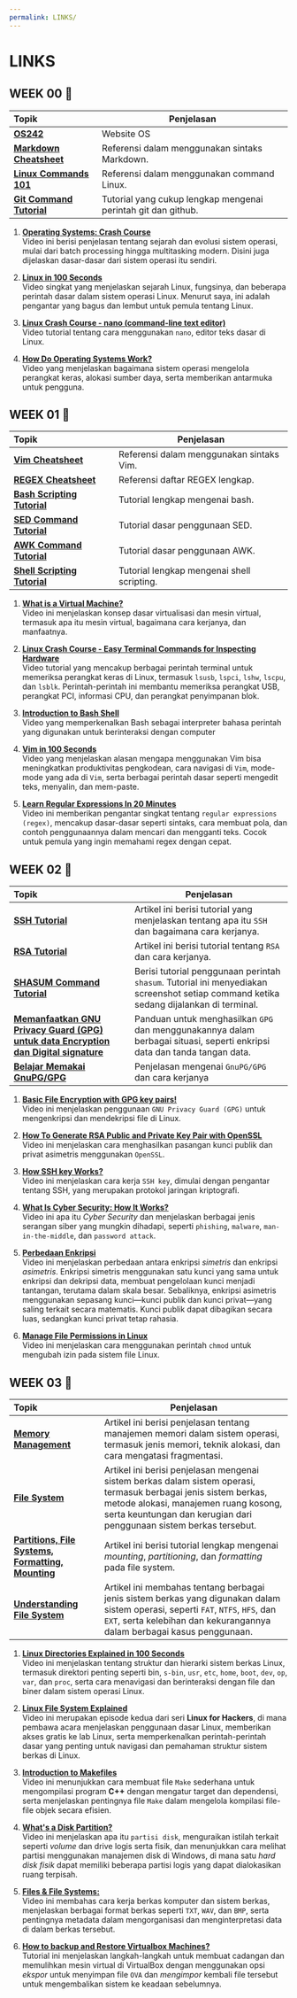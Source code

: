 ```yaml
---
permalink: LINKS/
---
```


# LINKS

## WEEK 00 🍟
| Topik | Penjelasan |
|:--------------------------------|------------------------------------------------------------------------------------------------------|
| [**OS242**](https://os.vlsm.org/) | Website OS |
| [**Markdown Cheatsheet**](https://github.com/adam-p/markdown-here/wiki/Markdown-Cheatsheet) | Referensi dalam menggunakan sintaks Markdown. |
| [**Linux Commands 101**](https://github.com/bobbyiliev/101-linux-commands-ebook?tab=readme-ov-file#commands) | Referensi dalam menggunakan command Linux. |
| [**Git Command Tutorial**](https://www.hostinger.co.id/tutorial/cara-menggunakan-github-perintah-dasar-github) | Tutorial yang cukup lengkap mengenai perintah git dan github. |

1. [**Operating Systems: Crash Course**](https://www.youtube.com/watch?v=26QPDBe-NB8)<br>
Video ini berisi penjelasan tentang sejarah dan evolusi sistem operasi, mulai dari batch processing hingga multitasking modern. Disini juga dijelaskan dasar-dasar dari sistem operasi itu sendiri.

3. [**Linux in 100 Seconds**](https://www.youtube.com/watch?v=rrB13utjYV4)<br>
Video singkat yang menjelaskan sejarah Linux, fungsinya, dan beberapa perintah dasar dalam sistem operasi Linux. Menurut saya, ini adalah pengantar yang bagus dan lembut untuk pemula tentang Linux.

4. [**Linux Crash Course - nano (command-line text editor)**](https://www.youtube.com/watch?v=DLeATFgGM-A)<br>
Video tutorial tentang cara menggunakan `nano`, editor teks dasar di Linux.

5. [**How Do Operating Systems Work?**](https://www.youtube.com/watch?v=GjNp0bBrjmU)<br>
Video yang menjelaskan bagaimana sistem operasi mengelola perangkat keras, alokasi sumber daya, serta memberikan antarmuka untuk pengguna. 

## WEEK 01 🍔
| Topik | Penjelasan |
|:--------------------------------|------------------------------------------------------------------------------------------------------|
| [**Vim Cheatsheet**](https://vim.rtorr.com/) | Referensi dalam menggunakan sintaks Vim. |
| [**REGEX Cheatsheet**](https://cheatography.com/davechild/cheat-sheets/regular-expressions/) | Referensi daftar REGEX lengkap. |
| [**Bash Scripting Tutorial**](https://www.javatpoint.com/bash) | Tutorial lengkap mengenai bash. |
| [**SED Command Tutorial**](https://www.digitalocean.com/community/tutorials/the-basics-of-using-the-sed-stream-editor-to-manipulate-text-in-linux) | Tutorial dasar penggunaan SED. |
| [**AWK Command Tutorial**](https://linuxhandbook.com/awk-command-tutorial/) | Tutorial dasar penggunaan AWK. |
| [**Shell Scripting Tutorial**](https://www.geeksforgeeks.org/introduction-linux-shell-shell-scripting/) | Tutorial lengkap mengenai shell scripting.  |

1. [**What is a Virtual Machine?**](https://www.youtube.com/watch?v=mQP0wqNT_DI)<br>
Video ini menjelaskan konsep dasar virtualisasi dan mesin virtual, termasuk apa itu mesin virtual, bagaimana cara kerjanya, dan manfaatnya.

2. [**Linux Crash Course - Easy Terminal Commands for Inspecting Hardware**](https://www.youtube.com/watch?v=oGyJr-iUwt8)<br>
Video tutorial yang mencakup berbagai perintah terminal untuk memeriksa perangkat keras di Linux, termasuk `lsusb`, `lspci`, `lshw`, `lscpu`, dan `lsblk`. Perintah-perintah ini membantu memeriksa perangkat USB, perangkat PCI, informasi CPU, dan perangkat penyimpanan blok.

3. [**Introduction to Bash Shell**](https://www.youtube.com/watch?v=I4EWvMFj37g)<br>
Video yang memperkenalkan Bash sebagai interpreter bahasa perintah yang digunakan untuk berinteraksi dengan computer

4. [**Vim in 100 Seconds**](https://www.youtube.com/watch?v=-txKSRn0qeA)<br>
Video yang menjelaskan alasan mengapa menggunakan Vim bisa meningkatkan produktivitas pengkodean, cara navigasi di `Vim`, mode-mode yang ada di `Vim`, serta berbagai perintah dasar seperti mengedit teks, menyalin, dan mem-paste.

5. [**Learn Regular Expressions In 20 Minutes**](https://www.youtube.com/watch?v=rhzKDrUiJVk)<br>
Video ini memberikan pengantar singkat tentang `regular expressions (regex)`, mencakup dasar-dasar seperti sintaks, cara membuat pola, dan contoh penggunaannya dalam mencari dan mengganti teks. Cocok untuk pemula yang ingin memahami regex dengan cepat.

## WEEK 02 🍿
| Topik | Penjelasan |
|:--------------------------------|------------------------------------------------------------------------------------------------------|
| [**SSH Tutorial**](https://www.niagahoster.co.id/blog/apa-itu-ssh/) | Artikel ini berisi tutorial yang menjelaskan tentang apa itu `SSH` dan bagaimana cara kerjanya.  |
| [**RSA Tutorial**](https://www.simplilearn.com/tutorials/cryptography-tutorial/rsa-algorithm) | Artikel ini berisi tutorial tentang `RSA` dan cara kerjanya. |
| [**SHASUM Command Tutorial**](https://www.javatpoint.com/bash) | Berisi tutorial penggunaan perintah `shasum`. Tutorial ini menyediakan screenshot setiap command ketika sedang dijalankan di terminal. |
| [**Memanfaatkan GNU Privacy Guard (GPG) untuk data Encryption dan Digital signature**](https://medium.com/telkomdev/memanfaatkan-gnu-privacy-guard-gpg-untuk-data-encryption-dan-digital-signature-68284d03773b) | Panduan untuk menghasilkan `GPG` dan menggunakannya dalam berbagai situasi, seperti enkripsi data dan tanda tangan data. |
| [**Belajar Memakai GnuPG/GPG**](https://medium.com/kode-dan-kodean/belajar-memakai-gnu-privacy-guard-gnupg-gpg-3944e19dba91) | Penjelasan mengenai `GnuPG/GPG` dan cara kerjanya |

1. [**Basic File Encryption with GPG key pairs!**](https://www.youtube.com/watch?v=DMGIlj7u7Eo)<br>
Video ini menjelaskan penggunaan `GNU Privacy Guard (GPG)` untuk mengenkripsi dan mendekripsi file di Linux.

2. [**How To Generate RSA Public and Private Key Pair with OpenSSL**](https://www.youtube.com/watch?v=819cUtO2cwo)<br>
Video ini menjelaskan cara menghasilkan pasangan kunci publik dan privat asimetris menggunakan `OpenSSL`.

3. [**How SSH key Works?**](https://www.youtube.com/watch?v=y2SWzw9D4RA)<br>
Video ini menjelaskan cara kerja `SSH key`, dimulai dengan pengantar tentang SSH, yang merupakan protokol jaringan kriptografi. 

4. [**What Is Cyber Security: How It Works?**](https://www.youtube.com/watch?v=inWWhr5tnEA)<br>
Video ini apa itu _Cyber Security_ dan menjelaskan berbagai jenis serangan siber yang mungkin dihadapi, seperti `phishing`, `malware`, `man-in-the-middle`, dan `password attack`. 

5. [**Perbedaan Enkripsi**](https://www.youtube.com/watch?v=6uRI4o5EUkI)<br>
Video ini menjelaskan perbedaan antara enkripsi _simetris_ dan enkripsi _asimetris_. Enkripsi simetris menggunakan satu kunci yang sama untuk enkripsi dan dekripsi data, membuat pengelolaan kunci menjadi tantangan, terutama dalam skala besar. Sebaliknya, enkripsi asimetris menggunakan sepasang kunci—kunci publik dan kunci privat—yang saling terkait secara matematis. Kunci publik dapat dibagikan secara luas, sedangkan kunci privat tetap rahasia.

6. [**Manage File Permissions in Linux**](https://www.youtube.com/watch?v=ngJG6Ix5FR4)<br>
Video ini menjelaskan cara menggunakan perintah `chmod` untuk mengubah izin pada sistem file Linux. 

## WEEK 03 🍡
| Topik | Penjelasan |
|:--------------------------------|------------------------------------------------------------------------------------------------------|
| [**Memory Management**](https://www.geeksforgeeks.org/memory-management-in-operating-system/) | Artikel ini berisi penjelasan tentang manajemen memori dalam sistem operasi, termasuk jenis memori, teknik alokasi, dan cara mengatasi fragmentasi. |
| [**File System**](https://www.geeksforgeeks.org/file-systems-in-operating-system/) | Artikel ini berisi penjelasan mengenai sistem berkas dalam sistem operasi, termasuk berbagai jenis sistem berkas, metode alokasi, manajemen ruang kosong, serta keuntungan dan kerugian dari penggunaan sistem berkas tersebut. |
| [**Partitions, File Systems, Formatting, Mounting**](https://www.physics.udel.edu/~bnikolic/teaching/phys660/RUTE/rute/node22.html) | Artikel ini berisi tutorial lengkap mengenai _mounting_, _partitioning_, dan _formatting_ pada file system. |
| [**Understanding File System**](https://www.geeksforgeeks.org/understanding-file-system/) | Artikel ini membahas tentang berbagai jenis sistem berkas yang digunakan dalam sistem operasi, seperti `FAT`, `NTFS`, `HFS`, dan `EXT`, serta kelebihan dan kekurangannya dalam berbagai kasus penggunaan. |

1. [**Linux Directories Explained in 100 Seconds**](https://www.youtube.com/watch?v=42iQKuQodW4)<br>
Video ini menjelaskan tentang struktur dan hierarki sistem berkas Linux, termasuk direktori penting seperti bin, `s-bin`, `usr`, `etc`, `home`, `boot`, `dev`, `op`, `var`, dan `proc`, serta cara menavigasi dan berinteraksi dengan file dan biner dalam sistem operasi Linux.

2. [**Linux File System Explained**](https://www.youtube.com/watch?v=A3G-3hp88mo)<br>
Video ini merupakan episode kedua dari seri **Linux for Hackers**, di mana pembawa acara menjelaskan penggunaan dasar Linux, memberikan akses gratis ke lab Linux, serta memperkenalkan perintah-perintah dasar yang penting untuk navigasi dan pemahaman struktur sistem berkas di Linux.

3. [**Introduction to Makefiles**](https://www.youtube.com/watch?v=_r7i5X0rXJk)<br>
Video ini menunjukkan cara membuat file `Make` sederhana untuk mengompilasi program **C++** dengan mengatur target dan dependensi, serta menjelaskan pentingnya file `Make` dalam mengelola kompilasi file-file objek secara efisien.

4. [**What's a Disk Partition?**](https://www.youtube.com/watch?v=udDkSdKLFGk)<br>
Video ini menjelaskan apa itu `partisi disk`, menguraikan istilah terkait seperti _volume_ dan drive logis serta fisik, dan menunjukkan cara melihat partisi menggunakan manajemen disk di Windows, di mana satu _hard disk fisik_ dapat memiliki beberapa partisi logis yang dapat dialokasikan ruang terpisah.

5. [**Files & File Systems:**](https://www.youtube.com/watch?v=KN8YgJnShPM)<br>
Video ini membahas cara kerja berkas komputer dan sistem berkas, menjelaskan berbagai format berkas seperti `TXT`, `WAV`, dan `BMP`, serta pentingnya metadata dalam mengorganisasi dan menginterpretasi data di dalam berkas tersebut.

6. [**How to backup and Restore Virtualbox Machines?**](https://www.youtube.com/watch?v=HkGJr5BJg5g)<br>
Tutorial ini menjelaskan langkah-langkah untuk membuat cadangan dan memulihkan mesin virtual di VirtualBox dengan menggunakan opsi _ekspor_ untuk menyimpan file `OVA` dan _mengimpor_ kembali file tersebut untuk mengembalikan sistem ke keadaan sebelumnya.
